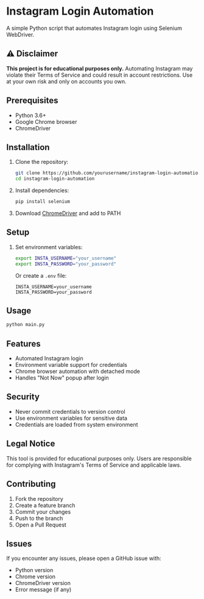 # Instagram Login Automation

A simple Python script that automates Instagram login using Selenium WebDriver.

## ⚠️ Disclaimer

**This project is for educational purposes only.** Automating Instagram may violate their Terms of Service and could result in account restrictions. Use at your own risk and only on accounts you own.

## Prerequisites

- Python 3.6+
- Google Chrome browser
- ChromeDriver

## Installation

1. Clone the repository:
   ```bash
   git clone https://github.com/yourusername/instagram-login-automation.git
   cd instagram-login-automation
   ```

2. Install dependencies:
   ```bash
   pip install selenium
   ```

3. Download [ChromeDriver](https://chromedriver.chromium.org/) and add to PATH

## Setup

1. Set environment variables:
   ```bash
   export INSTA_USERNAME="your_username"
   export INSTA_PASSWORD="your_password"
   ```

   Or create a `.env` file:
   ```
   INSTA_USERNAME=your_username
   INSTA_PASSWORD=your_password
   ```

## Usage

```bash
python main.py
```

## Features

- Automated Instagram login
- Environment variable support for credentials
- Chrome browser automation with detached mode
- Handles "Not Now" popup after login

## Security

- Never commit credentials to version control
- Use environment variables for sensitive data
- Credentials are loaded from system environment

## Legal Notice

This tool is provided for educational purposes only. Users are responsible for complying with Instagram's Terms of Service and applicable laws.

## Contributing

1. Fork the repository
2. Create a feature branch
3. Commit your changes
4. Push to the branch
5. Open a Pull Request

## Issues

If you encounter any issues, please open a GitHub issue with:
- Python version
- Chrome version
- ChromeDriver version
- Error message (if any)